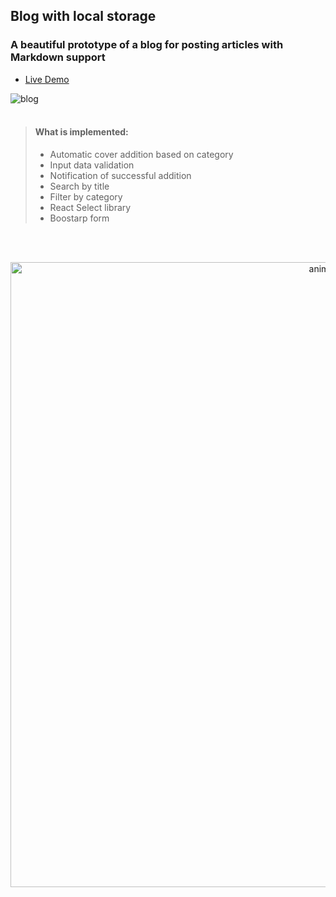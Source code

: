 ## Blog with local storage

### A beautiful prototype of a blog for posting articles with Markdown support

- [Live Demo](https://saibel.cz/blog)

![blog](https://user-images.githubusercontent.com/100515756/197354268-b5eb8fb3-c73b-4276-84c0-067b9d9b43d0.png)
</br>
</br>
> #### What is implemented:
>
> - Automatic cover addition based on category
> - Input data validation
> - Notification of successful addition
> - Search by title
> - Filter by category
> - React Select library
> - Boostarp form 

</br>
</br>

<p align="center"> <img width="1000" alt="animated" src="https://github.com/Artyshook/Ita-projects-2022/blob/main/src/WebsitePage/components/img/blog.gif"/>
 </p>
